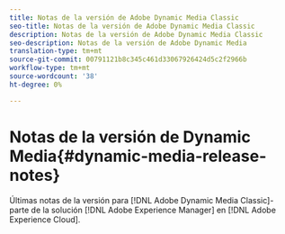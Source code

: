```yaml
---
title: Notas de la versión de Adobe Dynamic Media Classic
seo-title: Notas de la versión de Adobe Dynamic Media Classic
description: Notas de la versión de Adobe Dynamic Media Classic
seo-description: Notas de la versión de Adobe Dynamic Media
translation-type: tm+mt
source-git-commit: 00791121b8c345c461d33067926424d5c2f2966b
workflow-type: tm+mt
source-wordcount: '38'
ht-degree: 0%

---
```



# Notas de la versión de Dynamic Media{#dynamic-media-release-notes}

Últimas notas de la versión para [!DNL Adobe Dynamic Media Classic]-parte de la solución [!DNL Adobe Experience Manager] en [!DNL Adobe Experience Cloud].